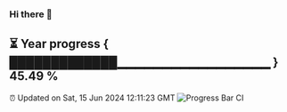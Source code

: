 ### Hi there 👋
⏳ Year progress { █████████████▁▁▁▁▁▁▁▁▁▁▁▁▁▁▁▁▁ } 45.49 %
---
⏰ Updated on Sat, 15 Jun 2024 12:11:23 GMT
![Progress Bar CI](https://github.com/Moyi321/Moyi321/workflows/Progress%20Bar%20CI/badge.svg)
